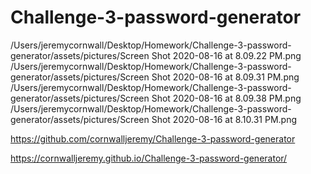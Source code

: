 # Challenge-3-password-generator


/Users/jeremycornwall/Desktop/Homework/Challenge-3-password-generator/assets/pictures/Screen Shot 2020-08-16 at 8.09.22 PM.png
/Users/jeremycornwall/Desktop/Homework/Challenge-3-password-generator/assets/pictures/Screen Shot 2020-08-16 at 8.09.31 PM.png
/Users/jeremycornwall/Desktop/Homework/Challenge-3-password-generator/assets/pictures/Screen Shot 2020-08-16 at 8.09.38 PM.png
/Users/jeremycornwall/Desktop/Homework/Challenge-3-password-generator/assets/pictures/Screen Shot 2020-08-16 at 8.10.31 PM.png


https://github.com/cornwalljeremy/Challenge-3-password-generator

https://cornwalljeremy.github.io/Challenge-3-password-generator/


